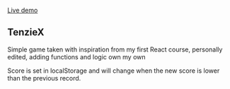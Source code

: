 [Live demo](https://dluca22.github.io/tenziex/)

## TenzieX

Simple game taken with inspiration from my first React course, personally edited, adding functions and logic own my own

Score is set in localStorage and will change when the new score is lower than the previous record.